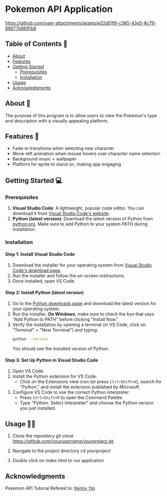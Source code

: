 # Pokemon API Application



https://github.com/user-attachments/assets/e32d51f9-c385-43e5-8c79-86977b8691b8

## Table of Contents 📘
- [About](#about)
- [Features](#aeatures)
- [Getting Started](#getting-started)
  - [Prerequisites](#prerequisites)
  - [Installation](#installation)
- [Usage](#usage)
- [Acknowledgments](#acknowledgments)

## About 📑
The purpose of this program is to allow users to view the Pokemon's type and description with a visually appealing platform.

## Features 🔨
* Fade-in transitions when selecting new character
* Move-left animation when mouse hovers over character name selection
* Background music + wallpaper
* Platform for sprite to stand on, making app engaging

## Getting Started 💻

### Prerequisites
1. **Visual Studio Code**: A lightweight, popular code editor. You can download it from [Visual Studio Code's website](https://code.visualstudio.com/).
2. **Python (latest version)**: Download the latest version of Python from [python.org](https://www.python.org/downloads/). Make sure to add Python to your system PATH during installation.

### Installation

#### Step 1: Install Visual Studio Code
1. Download the installer for your operating system from [Visual Studio Code's download page](https://code.visualstudio.com/Download).
2. Run the installer and follow the on-screen instructions.
3. Once installed, open VS Code.

#### Step 2: Install Python (latest version)
1. Go to the [Python downloads page](https://www.python.org/downloads/) and download the latest version for your operating system.
2. Run the installer. **On Windows**, make sure to check the box that says "Add Python to PATH" before clicking "Install Now."
3. Verify the installation by opening a terminal (in VS Code, click on "Terminal" > "New Terminal") and typing:
    ```bash
    python --version
    ```
   You should see the installed version of Python.

#### Step 3: Set Up Python in Visual Studio Code
1. Open VS Code.
2. Install the Python extension for VS Code:
   - Click on the Extensions view icon (or press `Ctrl+Shift+X`), search for "Python," and install the extension published by Microsoft.
3. Configure VS Code to use the correct Python interpreter:
   - Press `Ctrl+Shift+P` to open the Command Palette.
   - Type "Python: Select Interpreter" and choose the Python version you just installed.

## Usage 👨‍💻

1) Clone the repository
git clone https://github.com/yourusername/yourproject.git

2) Navigate to the project directory
cd yourproject

3) Double click on index.html to run application

## Acknowledgments

Pokemon API Tutorial Refered to: [Kenny Yip](https://youtu.be/dVtnFH4m_fE)
